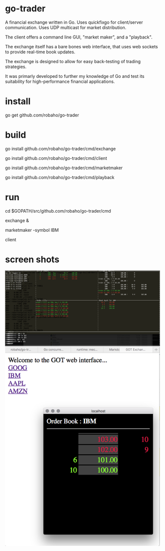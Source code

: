 # go-trader

A financial exchange written in Go. Uses quickfixgo for client/server communication. Uses UDP multicast for market distribution.

The client offers a command line GUI, "market maker", and a "playback".

The exchange itself has a bare bones web interface, that uses web sockets to provide real-time book updates.

The exchange is designed to allow for easy back-testing of trading strategies.

It was primarly developed to further my knowledge of Go and test its suitability for high-performance financial applications.

# install

go get github.com/robaho/go-trader

# build

go install github.com/robaho/go-trader/cmd/exchange

go install github.com/robaho/go-trader/cmd/client

go install github.com/robaho/go-trader/cmd/marketmaker

go install github.com/robaho/go-trader/cmd/playback

# run

cd $GOPATH/src/github.com/robaho/go-trader/cmd

exchange &

marketmaker -symbol IBM

client

# screen shots

![client screen shot](doc/clientss.png)
![web screen shot](doc/webss.png)

